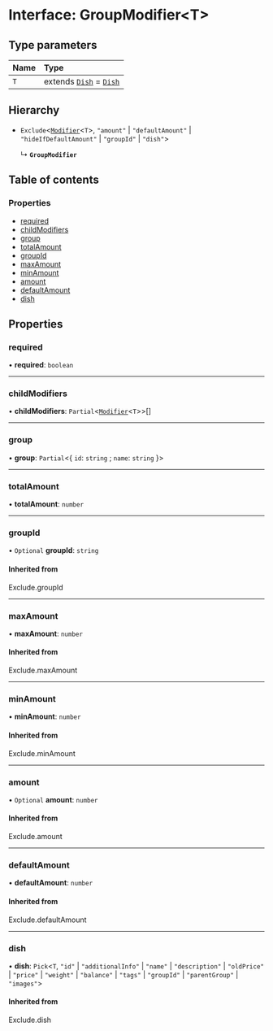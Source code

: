 # Interface: GroupModifier<T\>

## Type parameters

| Name | Type |
| :------ | :------ |
| `T` | extends [`Dish`](Dish.md) = [`Dish`](Dish.md) |

## Hierarchy

- `Exclude`<[`Modifier`](Modifier.md)<`T`\>, ``"amount"`` \| ``"defaultAmount"`` \| ``"hideIfDefaultAmount"`` \| ``"groupId"`` \| ``"dish"``\>

  ↳ **`GroupModifier`**

## Table of contents

### Properties

- [required](GroupModifier.md#required)
- [childModifiers](GroupModifier.md#childmodifiers)
- [group](GroupModifier.md#group)
- [totalAmount](GroupModifier.md#totalamount)
- [groupId](GroupModifier.md#groupid)
- [maxAmount](GroupModifier.md#maxamount)
- [minAmount](GroupModifier.md#minamount)
- [amount](GroupModifier.md#amount)
- [defaultAmount](GroupModifier.md#defaultamount)
- [dish](GroupModifier.md#dish)

## Properties

### required

• **required**: `boolean`

___

### childModifiers

• **childModifiers**: `Partial`<[`Modifier`](Modifier.md)<`T`\>\>[]

___

### group

• **group**: `Partial`<{ `id`: `string` ; `name`: `string`  }\>

___

### totalAmount

• **totalAmount**: `number`

___

### groupId

• `Optional` **groupId**: `string`

#### Inherited from

Exclude.groupId

___

### maxAmount

• **maxAmount**: `number`

#### Inherited from

Exclude.maxAmount

___

### minAmount

• **minAmount**: `number`

#### Inherited from

Exclude.minAmount

___

### amount

• `Optional` **amount**: `number`

#### Inherited from

Exclude.amount

___

### defaultAmount

• **defaultAmount**: `number`

#### Inherited from

Exclude.defaultAmount

___

### dish

• **dish**: `Pick`<`T`, ``"id"`` \| ``"additionalInfo"`` \| ``"name"`` \| ``"description"`` \| ``"oldPrice"`` \| ``"price"`` \| ``"weight"`` \| ``"balance"`` \| ``"tags"`` \| ``"groupId"`` \| ``"parentGroup"`` \| ``"images"``\>

#### Inherited from

Exclude.dish
